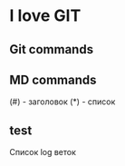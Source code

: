 # I love GIT

## Git commands


## MD commands
(#) - заголовок
(*) - список

## test
Список log веток